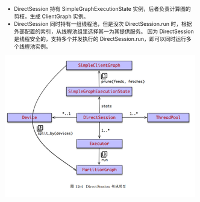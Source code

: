 * DirectSession 持有 SimpleGraphExecutionState 实例，后者负责计算图的剪枝，生成 ClientGraph 实例。
* DirectSession 同时持有一组线程池，但是没次 DirectSession.run 时，根据外部配置的索引，从线程池组里选择其一为其提供服务。
因为 DirectSession 是线程安全的，支持多个并发执行的 DirectSession.run，即可以同时运行多个线程池实例。

![tensorflow_model_run_DirectSession_领域模型](readme/08.310-DirectSession_领域模型.png)



